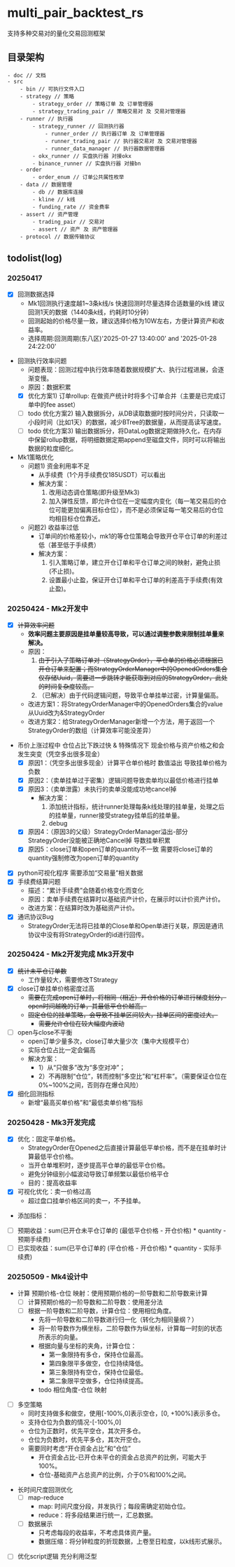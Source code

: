 # multi_pair_backtest_rs
支持多种交易对的量化交易回测框架
## 目录架构
```
- doc // 文档
- src
    - bin // 可执行文件入口
    - strategy // 策略
        - strategy_order // 策略订单 及 订单管理器
        - strategy_trading_pair // 策略交易对 及 交易对管理器
    - runner // 执行器
        - strategy_runner // 回测执行器
            - runner_order // 执行器订单 及 订单管理器
            - runner_trading_pair // 执行器交易对 及 交易对管理器
            - runner_data_manager // 执行器数据管理器
        - okx_runner // 实盘执行器 对接okx
        - binance_runner // 实盘执行器 对接bn
    - order
        - order_enum // 订单公共属性枚举
    - data // 数据管理
        - db // 数据库连接
        - kline // k线
        - funding_rate // 资金费率
    - assert // 资产管理
        - trading_pair // 交易对
        - assert // 资产 及 资产管理器
    - protocol // 数据传输协议
```
## todolist(log)
### 20250417
 - [x] 回测数据选择
   - Mk1回测执行速度越1~3条k线/s 快速回测时尽量选择合适数量的k线 建议回测1天的数据（1440条k线，约耗时10分钟）
   - 回测起始的价格尽量一致，建议选择价格为10W左右，方便计算资产和收益率。
   - 选择周期:回测周期(东八区)'2025-01-27 13:40:00' and '2025-01-28 24:22:00'
 - 回测执行效率问题
   - 问题表现：回测过程中执行效率随着数据规模扩大、执行过程进展，会逐渐变慢。
   - 原因：数据积累
   - [x] 优化方案1) 订单rollup: 在做资产统计时将多个订单合并（主要是已完成订单中的fee asset）
   - [ ] todo 优化方案2) 输入数据拆分，从DB读取数据时按时间分片，只读取一小段时间（比如1天）的数据，减少BTree的数据量，从而提高读写速度。
   - [ ] todo 优化方案3) 输出数据拆分，将DataLog数据定期做持久化，在内存中保留rollup数据，将明细数据定期append至磁盘文件，同时可以将输出数据的粒度细化。
 - Mk1策略优化
   - 问题1) 资金利用率不足
     - 从手续费（1个月手续费仅185USDT）可以看出
     - 解决方案：
       1. 改用动态调仓策略(即升级至Mk3)
       2. 加入弹性反馈，即允许仓位在一定幅度内变化（每一笔交易后的仓位可能更加偏离目标仓位），而不是必须保证每一笔交易后的仓位均相目标仓位靠近。
   - 问题2) 收益率过低
     - 订单间的价格差较小，mk1的等仓位策略会导致开仓平仓订单的利差过低（甚至低于手续费）
     - 解决方案：
       1. 引入策略订单，建立开仓订单和平仓订单之间的映射，避免止损(不止损)。
       2. 设置最小止盈，保证开仓订单和平仓订单的利差高于手续费(有效止盈)。
### 20250424 - Mk2开发中
 - [x] ~~计算效率问题~~
   - **效率问题主要原因是挂单量较高导致，可以通过调整参数来限制挂单量来解决。**
   - 原因：
     1. ~~由于引入了策略订单对（StrategyOrder），平仓单的价格必须根据已开仓订单来配置；而StrategyOrderManager中的OpenedOrders集合仅存储Uuid，需要进一步跳转才能获取到对应的StrategyOrder，此处的时间复杂度较高。~~
     2. （已解决）由于代码逻辑问题，导致平仓单挂单过密，计算量偏高。
   - 改进方案1：将StrategyOrderManager中的OpenedOrders集合的value从Uuid改为&StrategyOrder
   - 改进方案2：给StrategyOrderManager新增一个方法，用于返回一个StrategyOrder的数组（计算效率可能没差异）
 - 币价上涨过程中 仓位占比下跌过快 & 特殊情况下 现金价格与资产价格之和会发生突变（凭空多出很多现金）
   - [x] 原因1：（凭空多出很多现金）计算平仓单价格时 数值溢出 导致挂单价格为负数
   - [x] 原因2：（卖单挂单过于密集）逻辑问题导致卖单均以最低价格进行挂单
   - [x] 原因3：（卖单泄露）未执行的卖单没能成功地cancel掉
     - 解决方案：
       1. 添加统计指标，统计runner处理每条k线处理的挂单量，处理之后的挂单量，runner接受strategy挂单后的挂单量。  
       2. debug
   - [x] 原因4：（原因3的父级）StrategyOrderManager溢出-部分StrategyOrder没能被正确地Cancel掉 导数挂单积累
   - [x] 原因5：close订单和open订单的quantity不一致 需要将close订单的quantity强制修改为open订单的quantity
 - [x] python可视化程序 需要添加“交易量”相关数据
 - [x] 手续费结算问题
   - 描述：“累计手续费”会随着价格变化而变化
   - 原因：卖单手续费在结算时以基础资产计价，在展示时以计价资产计价。
   - 改进方案：在结算时改为基础资产计价。
 - [x] 通讯协议Bug
   - StrategyOrder无法将已挂单的Close单和Open单进行关联，原因是通讯协议中没有将StrategyOrder的id进行回传。
### 20250424 - Mk2开发完成 Mk3开发中
 - [x] ~~统计未平仓订单数~~
   - 工作量较大，需要修改TStrategy
 - [x] close订单挂单价格密度过高
   - ~~需要在完成open订单时，将相同（相近）开仓价格的订单进行梯度划分，open时间越晚的订单，其最低平仓价越高。~~
   - ~~固定仓位的挂单策略，会导致不挂单区间较大，挂单区间的密度过大。~~
     - ~~需要允许仓位在较大幅度内波动~~
 - [ ] open与close不平衡
   - open订单少量多次，close订单大量少次（集中大规模平仓）
   - 实际仓位占比一定会偏高
   - 解决方案：
     - 1）从“只做多”改为“多空对冲”；
     - 2）不再限制“仓位”，转而控制“多空比”和“杠杆率”。（需要保证仓位在0%~100%之间，否则存在爆仓风险）
 - [x] 细化回测指标
   - 新增“最高买单价格”和“最低卖单价格”指标
### 20250428 - Mk3开发完成
 - [x] 优化：固定平单价格。
   - StrategyOrder在Opened之后直接计算最低平单价格，而不是在挂单时计算最低平仓价格。
   - 当开仓单堆积时，逐步提高平仓单的最低平仓价格。
   - 避免分钟级别小幅波动导致订单频繁以最低价格平仓
   - 目的：提高收益率
 - [x] 可视化优化：卖一价格过高
   - 超过盘口挂单价格区间的卖一，不予挂单。
 -  添加指标： 
   - [ ] 预期收益：sum(已开仓未平仓订单的 (最低平仓价格 - 开仓价格) * quantity - 预期手续费)
   - [ ] 已实现收益：sum(已平仓订单的 (平仓价格 - 开仓价格) * quantity - 实际手续费)
### 20250509 - Mk4设计中
 - 计算 预期价格-仓位 映射：使用预期价格的一阶导数和二阶导数来计算
   - [ ] 计算预期价格的一阶导数和二阶导数：使用差分法
   - [ ] 根据一阶导数和二阶导数，计算仓位：使用相位角度。
     - 先将一阶导数和二阶导数进行归一化（转化为相同量纲？）
     - 将一阶导数作为横坐标，二阶导数作为纵坐标，计算每一时刻的状态所表示的向量。
     - 根据向量与坐标的夹角，计算仓位：
       - 第一象限持有多仓，保持仓位最高。
       - 第四象限平多做空，仓位持续降低。
       - 第三象限持有空仓，保持仓位最低。
       - 第二象限平空做多，仓位持续提高。
     - todo 相位角度-仓位 映射
 - [ ] 多空策略
     - 同时支持做多和做空，使用\[-100%,0\]表示空仓，\[0, +100%\]表示多仓。
     - 支持仓位为负数的情况-\[-100%,0\]
     - 仓位为正数时，优先平空仓，其次开多仓。
     - 仓位为负数时，优先平多仓，其次开空仓。
     - 需要同时考虑“开仓资金占比”和“仓位”
         - 开仓资金占比-已开仓未平仓的资金占总资产的比例，可能大于100%。
         - 仓位-基础资产占总资产的比例，介于0%和100%之间。
 - 长时间尺度回测优化
   - [ ] map-reduce
     - map: 时间尺度分段，并发执行；每段需确定初始仓位。
     - reduce：将多段结果进行统一，汇总数据。
   - [ ] 数据展示
     - 只考虑每段的收益率，不考虑具体资产量。
     - 数据压缩：将分钟粒度的折现数据，上卷至日粒度，以k线形式展示。
 - [ ] 优化script逻辑 充分利用泛型